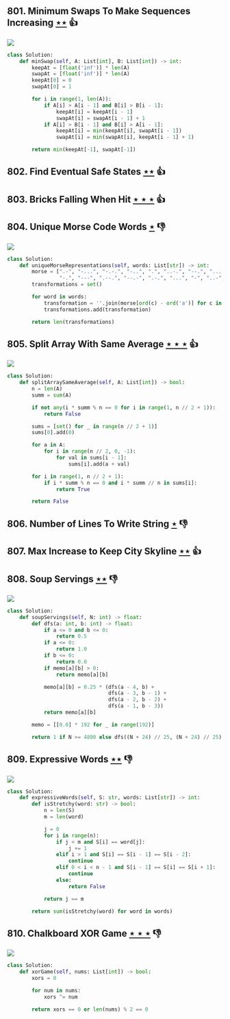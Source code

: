 ## 801. Minimum Swaps To Make Sequences Increasing [$\star\star$](https://leetcode.com/problems/minimum-swaps-to-make-sequences-increasing) :thumbsup:

![](https://img.shields.io/badge/-Dynamic%20Programming-113285.svg?style=flat-square)

```python
class Solution:
    def minSwap(self, A: List[int], B: List[int]) -> int:
        keepAt = [float('inf')] * len(A)
        swapAt = [float('inf')] * len(A)
        keepAt[0] = 0
        swapAt[0] = 1

        for i in range(1, len(A)):
            if A[i] > A[i - 1] and B[i] > B[i - 1]:
                keepAt[i] = keepAt[i - 1]
                swapAt[i] = swapAt[i - 1] + 1
            if A[i] > B[i - 1] and B[i] > A[i - 1]:
                keepAt[i] = min(keepAt[i], swapAt[i - 1])
                swapAt[i] = min(swapAt[i], keepAt[i - 1] + 1)

        return min(keepAt[-1], swapAt[-1])
```

## 802. Find Eventual Safe States [$\star\star$](https://leetcode.com/problems/find-eventual-safe-states) :thumbsup:

## 803. Bricks Falling When Hit [$\star\star\star$](https://leetcode.com/problems/bricks-falling-when-hit) :thumbsup:

## 804. Unique Morse Code Words [$\star$](https://leetcode.com/problems/unique-morse-code-words) :thumbsdown:

![](https://img.shields.io/badge/-String-60373E.svg?style=flat-square)

```python
class Solution:
    def uniqueMorseRepresentations(self, words: List[str]) -> int:
        morse = [".-", "-...", "-.-.", "-..", ".", "..-.", "--.", "....", "..", ".---", "-.-", ".-..", "--",
                 "-.", "---", ".--.", "--.-", ".-.", "...", "-", "..-", "...-", ".--", "-..-", "-.--", "--.."]
        transformations = set()

        for word in words:
            transformation = ''.join(morse[ord(c) - ord('a')] for c in word)
            transformations.add(transformation)

        return len(transformations)
```

## 805. Split Array With Same Average [$\star\star\star$](https://leetcode.com/problems/split-array-with-same-average) :thumbsup:

![](https://img.shields.io/badge/-Math-434343.svg?style=flat-square)

```python
class Solution:
    def splitArraySameAverage(self, A: List[int]) -> bool:
        n = len(A)
        summ = sum(A)

        if not any(i * summ % n == 0 for i in range(1, n // 2 + 1)):
            return False

        sums = [set() for _ in range(n // 2 + 1)]
        sums[0].add(0)

        for a in A:
            for i in range(n // 2, 0, -1):
                for val in sums[i - 1]:
                    sums[i].add(a + val)

        for i in range(1, n // 2 + 1):
            if i * summ % n == 0 and i * summ // n in sums[i]:
                return True

        return False
```

## 806. Number of Lines To Write String [$\star$](https://leetcode.com/problems/number-of-lines-to-write-string) :thumbsdown:

## 807. Max Increase to Keep City Skyline [$\star\star$](https://leetcode.com/problems/max-increase-to-keep-city-skyline) :thumbsup:

## 808. Soup Servings [$\star\star$](https://leetcode.com/problems/soup-servings) :thumbsdown:

![](https://img.shields.io/badge/-Dynamic%20Programming-113285.svg?style=flat-square)

```python
class Solution:
    def soupServings(self, N: int) -> float:
        def dfs(a: int, b: int) -> float:
            if a <= 0 and b <= 0:
                return 0.5
            if a <= 0:
                return 1.0
            if b <= 0:
                return 0.0
            if memo[a][b] > 0:
                return memo[a][b]

            memo[a][b] = 0.25 * (dfs(a - 4, b) +
                                 dfs(a - 3, b - 1) +
                                 dfs(a - 2, b - 2) +
                                 dfs(a - 1, b - 3))
            return memo[a][b]

        memo = [[0.0] * 192 for _ in range(192)]

        return 1 if N >= 4800 else dfs((N + 24) // 25, (N + 24) // 25)
```

## 809. Expressive Words [$\star\star$](https://leetcode.com/problems/expressive-words) :thumbsdown:

![](https://img.shields.io/badge/-String-60373E.svg?style=flat-square)

```python
class Solution:
    def expressiveWords(self, S: str, words: List[str]) -> int:
        def isStretchy(word: str) -> bool:
            n = len(S)
            m = len(word)

            j = 0
            for i in range(n):
                if j < m and S[i] == word[j]:
                    j += 1
                elif i > 1 and S[i] == S[i - 1] == S[i - 2]:
                    continue
                elif 0 < i < n - 1 and S[i - 1] == S[i] == S[i + 1]:
                    continue
                else:
                    return False

            return j == m

        return sum(isStretchy(word) for word in words)
```

## 810. Chalkboard XOR Game [$\star\star\star$](https://leetcode.com/problems/chalkboard-xor-game) :thumbsdown:

![](https://img.shields.io/badge/-Math-434343.svg?style=flat-square)

```python
class Solution:
    def xorGame(self, nums: List[int]) -> bool:
        xors = 0

        for num in nums:
            xors ^= num

        return xors == 0 or len(nums) % 2 == 0
```
